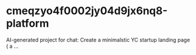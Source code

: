 # cmeqzyo4f0002jy04d9jx6nq8-platform
AI-generated project for chat: Create a minimalstic YC  startup landing page ( a ...
